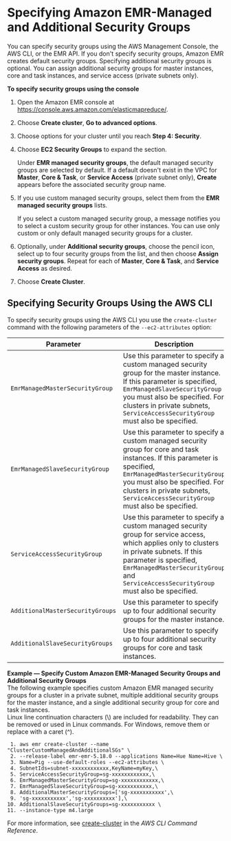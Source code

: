 # Specifying Amazon EMR\-Managed and Additional Security Groups<a name="emr-sg-specify"></a>

You can specify security groups using the AWS Management Console, the AWS CLI, or the EMR API\. If you don't specify security groups, Amazon EMR creates default security groups\. Specifying additional security groups is optional\. You can assign additional security groups for master instances, core and task instances, and service access \(private subnets only\)\.

**To specify security groups using the console**

1. Open the Amazon EMR console at [https://console\.aws\.amazon\.com/elasticmapreduce/](https://console.aws.amazon.com/elasticmapreduce/)\.

1. Choose **Create cluster**, **Go to advanced options**\.

1. Choose options for your cluster until you reach **Step 4: Security**\.

1. Choose **EC2 Security Groups** to expand the section\.

   Under **EMR managed security groups**, the default managed security groups are selected by default\. If a default doesn't exist in the VPC for **Master**, **Core & Task**, or **Service Access** \(private subnet only\), **Create** appears before the associated security group name\.

1. If you use custom managed security groups, select them from the **EMR managed security groups** lists\.

   If you select a custom managed security group, a message notifies you to select a custom security group for other instances\. You can use only custom or only default managed security groups for a cluster\.

1. Optionally, under **Additional security groups**, choose the pencil icon, select up to four security groups from the list, and then choose **Assign security groups**\. Repeat for each of **Master**, **Core & Task**, and **Service Access** as desired\.

1. Choose **Create Cluster**\.

## Specifying Security Groups Using the AWS CLI<a name="emr-sg-specify-cli"></a>

To specify security groups using the AWS CLI you use the `create-cluster` command with the following parameters of the `--ec2-attributes` option:


| Parameter | Description | 
| --- | --- | 
|  `EmrManagedMasterSecurityGroup`  |  Use this parameter to specify a custom managed security group for the master instance\. If this parameter is specified, `EmrManagedSlaveSecurityGroup` you must also be specified\. For clusters in private subnets, `ServiceAccessSecurityGroup` must also be specified\.  | 
|  `EmrManagedSlaveSecurityGroup`  |  Use this parameter to specify a custom managed security group for core and task instances\. If this parameter is specified, `EmrManagedMasterSecurityGroup` you must also be specified\. For clusters in private subnets, `ServiceAccessSecurityGroup` must also be specified\.  | 
|  `ServiceAccessSecurityGroup`  |  Use this parameter to specify a custom managed security group for service access, which applies only to clusters in private subnets\. If this parameter is specified, `EmrManagedMasterSecurityGroup` and `ServiceAccessSecurityGroup` must also be specified\.  | 
|  `AdditionalMasterSecurityGroups`  |  Use this parameter to specify up to four additional security groups for the master instance\.  | 
|  `AdditionalSlaveSecurityGroups`  |  Use this parameter to specify up to four additional security groups for core and task instances\.  | 

**Example — Specify Custom Amazon EMR\-Managed Security Groups and Additional Security Groups**  
The following example specifies custom Amazon EMR managed security groups for a cluster in a private subnet, multiple additional security groups for the master instance, and a single additional security group for core and task instances\.  
Linux line continuation characters \(\\\) are included for readability\. They can be removed or used in Linux commands\. For Windows, remove them or replace with a caret \(^\)\.

```
 1. aws emr create-cluster --name "ClusterCustomManagedAndAdditionalSGs" \
 2. --release-label emr-emr-5.18.0 --applications Name=Hue Name=Hive \
 3. Name=Pig --use-default-roles --ec2-attributes \
 4. SubnetIds=subnet-xxxxxxxxxxxx,KeyName=myKey,\
 5. ServiceAccessSecurityGroup=sg-xxxxxxxxxxxx,\
 6. EmrManagedMasterSecurityGroup=sg-xxxxxxxxxxxx,\
 7. EmrManagedSlaveSecurityGroup=sg-xxxxxxxxxxx,\
 8. AdditionalMasterSecurityGroups=['sg-xxxxxxxxxxx',\
 9. 'sg-xxxxxxxxxxx','sg-xxxxxxxxxx'],\
10. AdditionalSlaveSecurityGroups=sg-xxxxxxxxxxx \
11. --instance-type m4.large
```

For more information, see [create\-cluster](https://docs.aws.amazon.com/cli/latest/reference/emr/create-cluster.html) in the *AWS CLI Command Reference*\.